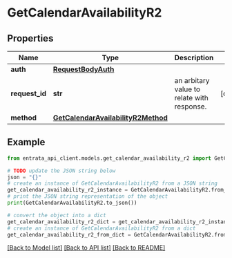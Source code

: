 # GetCalendarAvailabilityR2


## Properties

Name | Type | Description | Notes
------------ | ------------- | ------------- | -------------
**auth** | [**RequestBodyAuth**](RequestBodyAuth.md) |  | 
**request_id** | **str** | an arbitary value to relate with response. | [optional] 
**method** | [**GetCalendarAvailabilityR2Method**](GetCalendarAvailabilityR2Method.md) |  | 

## Example

```python
from entrata_api_client.models.get_calendar_availability_r2 import GetCalendarAvailabilityR2

# TODO update the JSON string below
json = "{}"
# create an instance of GetCalendarAvailabilityR2 from a JSON string
get_calendar_availability_r2_instance = GetCalendarAvailabilityR2.from_json(json)
# print the JSON string representation of the object
print(GetCalendarAvailabilityR2.to_json())

# convert the object into a dict
get_calendar_availability_r2_dict = get_calendar_availability_r2_instance.to_dict()
# create an instance of GetCalendarAvailabilityR2 from a dict
get_calendar_availability_r2_from_dict = GetCalendarAvailabilityR2.from_dict(get_calendar_availability_r2_dict)
```
[[Back to Model list]](../README.md#documentation-for-models) [[Back to API list]](../README.md#documentation-for-api-endpoints) [[Back to README]](../README.md)


